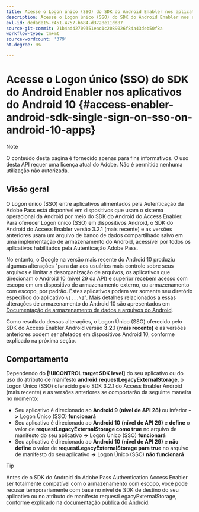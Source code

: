 ```yaml
---
title: Acesse o Logon único (SSO) do SDK do Android Enabler nos aplicativos do Android 10
description: Acesse o Logon único (SSO) do SDK do Android Enabler nos aplicativos do Android 10
exl-id: dedade15-c451-4757-b684-d3728e11dd87
source-git-commit: 21b4ad42709351eac1c2089026f84a43deb50f8a
workflow-type: tm+mt
source-wordcount: '379'
ht-degree: 0%

---
```


# Acesse o Logon único (SSO) do SDK do Android Enabler nos aplicativos do Android 10 {#access-enabler-android-sdk-single-sign-on-sso-on-android-10-apps}

>[!NOTE]
>
>O conteúdo desta página é fornecido apenas para fins informativos. O uso desta API requer uma licença atual do Adobe. Não é permitida nenhuma utilização não autorizada.

## Visão geral

O Logon único (SSO) entre aplicativos alimentados pela Autenticação da Adobe Pass está disponível em dispositivos que usam o sistema operacional da Android por meio do SDK do Android do Access Enabler. Para oferecer Logon único (SSO) em dispositivos Android, o SDK do Android do Access Enabler versão 3.2.1 (mais recente) e as versões anteriores usam um arquivo de banco de dados compartilhado salvo em uma implementação de armazenamento do Android, acessível por todos os aplicativos habilitados pela Autenticação Adobe Pass.

No entanto, o Google na versão mais recente do Android 10 produziu algumas alterações &quot;para dar aos usuários mais controle sobre seus arquivos e limitar a desorganização de arquivos, os aplicativos que direcionam o Android 10 (nível 29 da API) e superior recebem acesso com escopo em um dispositivo de armazenamento externo, ou armazenamento com escopo, por padrão. Estes aplicativos podem ver somente seu diretório específico do aplicativo `\[...\]`&quot;. Mais detalhes relacionados a essas alterações de armazenamento do Android 10 são apresentados em [Documentação de armazenamento de dados e arquivos do Android](https://developer.android.com/training/data-storage/files/external-scoped).

Como resultado dessas alterações, o Logon Único (SSO) oferecido pelo SDK do Access Enabler Android versão **3.2.1 (mais recente)** e as versões anteriores podem ser afetados em dispositivos Android 10, conforme explicado na próxima seção.

## Comportamento

Dependendo do **[!UICONTROL target SDK level]** do seu aplicativo ou do uso do atributo de manifesto **android:requestLegacyExternalStorage**, o Logon Único (SSO) oferecido pelo SDK 3.2.1 do Access Enabler Android (mais recente) e as versões anteriores se comportarão da seguinte maneira no momento:

- Seu aplicativo é direcionado ao **Android 9 (nível de API 28)** ou inferior **-\>** Logon Único (SSO) **funcionará**
- Seu aplicativo é direcionado ao **Android 10** **(nível de API 29)** e **define** o valor de **requestLegacyExternalStorage como true** no arquivo de manifesto do seu aplicativo **-\>** Logon Único (SSO) **funcionará**
- Seu aplicativo é direcionado ao **Android 10** **(nível de API 29)** e **não define** o valor de **requestLegacyExternalStorage para true** no arquivo de manifesto do seu aplicativo **-\>** Logon Único (SSO) **não funcionará**

>[!TIP]
>
> Antes de o SDK do Android do Adobe Pass Authentication Access Enabler ser totalmente compatível com o armazenamento com escopo, você pode recusar temporariamente com base no nível de SDK de destino do seu aplicativo ou no atributo de manifesto requestLegacyExternalStorage, conforme explicado na [documentação pública do Android](https://developer.android.com/training/data-storage/files/external-scoped#opt-out-of-scoped-storage).
